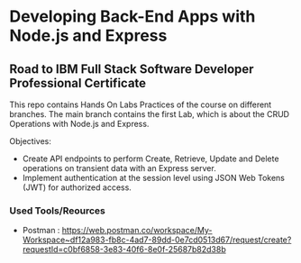 # Developing Back-End Apps with Node.js and Express
## Road to IBM Full Stack Software Developer Professional Certificate
This repo contains Hands On Labs Practices of the course on different branches. The main branch contains the first Lab, which is about the CRUD Operations with Node.js and Express.

Objectives:
* Create API endpoints to perform Create, Retrieve, Update and Delete operations on transient data with an Express server.
* Implement authentication at the session level using JSON Web Tokens (JWT) for authorized access.

### Used Tools/Reources
- Postman : https://web.postman.co/workspace/My-Workspace~df12a983-fb8c-4ad7-89dd-0e7cd0513d67/request/create?requestId=c0bf6858-3e83-40f6-8e0f-25687b82d38b
